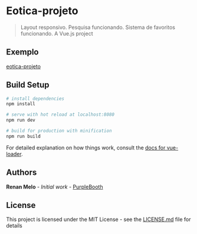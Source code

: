 # Eotica-projeto
> Layout responsivo.
> Pesquisa funcionando.
> Sistema de favoritos funcionando.
> A Vue.js project

## Exemplo
[eotica-projeto](https://eotica-projeto.herokuapp.com/)

## Build Setup

``` bash
# install dependencies
npm install

# serve with hot reload at localhost:8080
npm run dev

# build for production with minification
npm run build
```

For detailed explanation on how things work, consult the [docs for vue-loader](http://vuejs.github.io/vue-loader).

## Authors

**Renan Melo** - *Initial work* - [PurpleBooth](https://github.com/PurpleBooth)


## License

This project is licensed under the MIT License - see the [LICENSE.md](LICENSE.md) file for details

